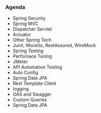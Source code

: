 ### Agenda
 - Spring Security 
 - Spring MVC
 - Dispatcher Servlet
 - Actuator  
 - Other Spring Tech 
 - Junit, Mockito, RestAssured, WireMock 
 - Spring Testing 
 - Perfornace Tuning 
 - JMeter 
 - API Automation Testing
 - Auto Config 
 - Spring Data JPA
 - Rest Template Client
 - logging 
 - OAS and Swagger 
 - Custom Queries 
 - Spring Data JPA
 
